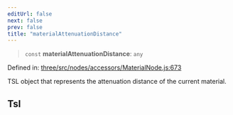 ```yaml
---
editUrl: false
next: false
prev: false
title: "materialAttenuationDistance"
---
```


> `const` **materialAttenuationDistance**: `any`

Defined in: [three/src/nodes/accessors/MaterialNode.js:673](https://github.com/DefinitelyMaybe/three-i18n/blob/fa57b79433d1c349ffb23a78727299c8d4190136/three/src/nodes/accessors/MaterialNode.js#L673)

TSL object that represents the attenuation distance of the current material.

## Tsl

